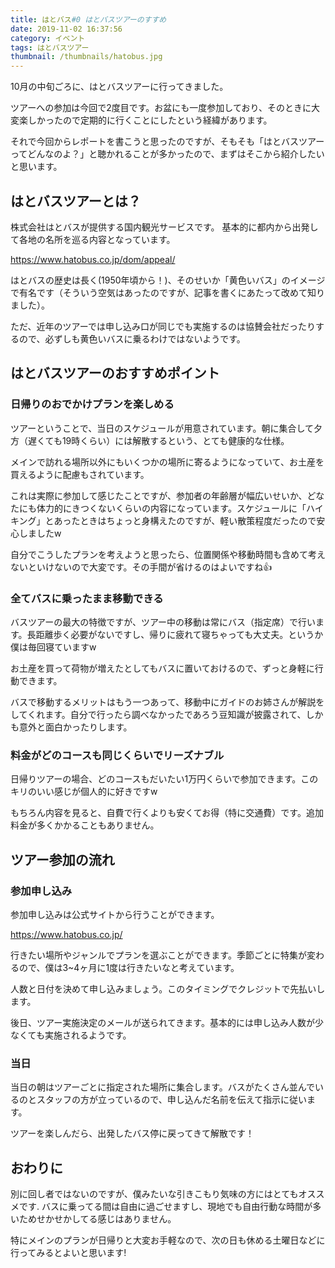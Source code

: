 ```yaml
---
title: はとバス#0 はとバスツアーのすすめ
date: 2019-11-02 16:37:56
category: イベント
tags: はとバスツアー
thumbnail: /thumbnails/hatobus.jpg
---
```


10月の中旬ごろに、はとバスツアーに行ってきました。

ツアーへの参加は今回で2度目です。お盆にも一度参加しており、そのときに大変楽しかったので定期的に行くことにしたという経緯があります。

それで今回からレポートを書こうと思ったのですが、そもそも「はとバスツアーってどんなのよ？」と聴かれることが多かったので、まずはそこから紹介したいと思います。

<!-- more -->

## はとバスツアーとは？

株式会社はとバスが提供する国内観光サービスです。
基本的に都内から出発して各地の名所を巡る内容となっています。

https://www.hatobus.co.jp/dom/appeal/

はとバスの歴史は長く(1950年頃から！)、そのせいか「黄色いバス」のイメージで有名です（そういう空気はあったのですが、記事を書くにあたって改めて知りました）。

ただ、近年のツアーでは申し込み口が同じでも実施するのは協賛会社だったりするので、必ずしも黄色いバスに乗るわけではないようです。

## はとバスツアーのおすすめポイント

<h3>日帰りのおでかけプランを楽しめる</h3>
ツアーということで、当日のスケジュールが用意されています。朝に集合して夕方（遅くても19時くらい）には解散するという、とても健康的な仕様。

メインで訪れる場所以外にもいくつかの場所に寄るようになっていて、お土産を買えるように配慮もされています。

これは実際に参加して感じたことですが、参加者の年齢層が幅広いせいか、どなたにも体力的にきつくないくらいの内容になっています。スケジュールに「ハイキング」とあったときはちょっと身構えたのですが、軽い散策程度だったので安心しましたw

自分でこうしたプランを考えようと思ったら、位置関係や移動時間も含めて考えないといけないので大変です。その手間が省けるのはよいですね👍
<h3>全てバスに乗ったまま移動できる</h3>
バスツアーの最大の特徴ですが、ツアー中の移動は常にバス（指定席）で行います。長距離歩く必要がないですし、帰りに疲れて寝ちゃっても大丈夫。というか僕は毎回寝ていますw

お土産を買って荷物が増えたとしてもバスに置いておけるので、ずっと身軽に行動できます。

バスで移動するメリットはもう一つあって、移動中にガイドのお姉さんが解説をしてくれます。自分で行ったら調べなかったであろう豆知識が披露されて、しかも意外と面白かったりします。
<h3>料金がどのコースも同じくらいでリーズナブル</h3>
日帰りツアーの場合、どのコースもだいたい1万円くらいで参加できます。このキリのいい感じが個人的に好きですw

もちろん内容を見ると、自費で行くよりも安くてお得（特に交通費）です。追加料金が多くかかることもありません。

## ツアー参加の流れ

<h3>参加申し込み</h3>
参加申し込みは公式サイトから行うことができます。

https://www.hatobus.co.jp/

行きたい場所やジャンルでプランを選ぶことができます。季節ごとに特集が変わるので、僕は3~4ヶ月に1度は行きたいなと考えています。

人数と日付を決めて申し込みましょう。このタイミングでクレジットで先払いします。

後日、ツアー実施決定のメールが送られてきます。基本的には申し込み人数が少なくても実施されるようです。
<h3>当日</h3>
当日の朝はツアーごとに指定された場所に集合します。バスがたくさん並んでいるのとスタッフの方が立っているので、申し込んだ名前を伝えて指示に従います。

ツアーを楽しんだら、出発したバス停に戻ってきて解散です！

## おわりに

別に回し者ではないのですが、僕みたいな引きこもり気味の方にはとてもオススメです.
バスに乗ってる間は自由に過ごせますし、現地でも自由行動な時間が多いためせかせかしてる感じはありません。

特にメインのプランが日帰りと大変お手軽なので、次の日も休める土曜日などに行ってみるとよいと思います!